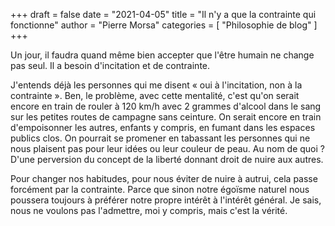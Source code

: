 +++
draft       = false
date        = "2021-04-05"
title       = "Il n'y a que la contrainte qui fonctionne"
author      = "Pierre Morsa"
categories  = [ "Philosophie de blog" ]
+++

Un jour, il faudra quand même bien accepter que l'être humain ne change pas seul. Il a besoin d'incitation et de contrainte. 

J'entends déjà les personnes qui me disent « oui à l'incitation, non à la contrainte ». Ben, le problème, avec cette mentalité, c'est qu'on serait encore en train de rouler à 120 km/h avec 2 grammes d'alcool dans le sang sur les petites routes de campagne sans ceinture. On serait encore en train d'empoisonner les autres, enfants y compris, en fumant dans les espaces publics clos. On pourrait se promener en tabassant les personnes qui ne nous plaisent pas pour leur idées ou leur couleur de peau. Au nom de quoi ? D'une perversion du concept de la liberté donnant droit de nuire aux autres.

Pour changer nos habitudes, pour nous éviter de nuire à autrui, cela passe forcément par la contrainte. Parce que sinon notre égoïsme naturel nous poussera toujours à préférer notre propre intérêt à l'intérêt général. Je sais, nous ne voulons pas l'admettre, moi y compris, mais c'est la vérité.
